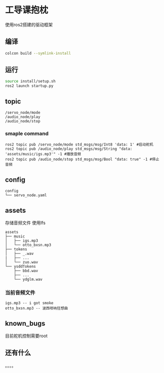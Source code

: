 # 工导课抱枕

使用ros2搭建的驱动框架

## 编译

```bash
colcon build --symlink-install
```

## 运行

```bash
source install/setup.sh
ros2 launch startup.py
```

## topic

```shell
/servo_node/mode
/audio_node/play
/audio_node/stop
```

### smaple command

```shell
ros2 topic pub /servo_node/mode std_msgs/msg/Int8 'data: 1' #启动舵机
ros2 topic pub /audio_node/play std_msgs/msg/String "data: 'assets/music/igs.mp3'" -1 #播放音频
ros2 topic pub /audio_node/stop std_msgs/msg/Bool "data: true" -1 #停止音频
```

## config

```shell
config
└── servo_node.yaml
```

## assets

存储音频文件
使用lfs

```shell
assets
├── music
│   ├── igs.mp3
│   └── otto_bxsn.mp3
├── tokens
│   ├── _.wav
|   ├── ...
│   └── zuo.wav
└── ysddTokens
    ├── bbd.wav
    ├── ...
    └── ydglm.wav
```

### 当前音频文件

```shell
igs.mp3 -- i got smoke
otto_bxsn.mp3 -- 波西唢呐狂想曲
```

## known_bugs

目前舵机控制需要root

## 还有什么

。。。。
